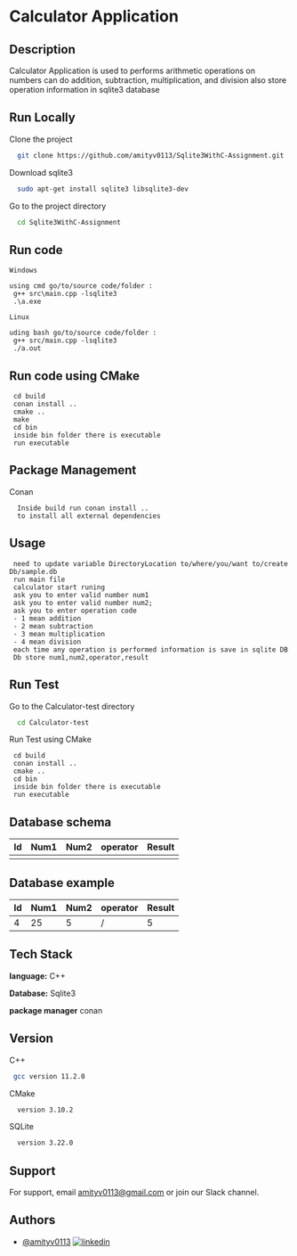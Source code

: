 # Calculator Application 
## Description
Calculator Application is used to performs arithmetic operations on numbers  can do addition, subtraction, multiplication, and division also store operation information in sqlite3 database 

## Run Locally

Clone the project

```bash
  git clone https://github.com/amityv0113/Sqlite3WithC-Assignment.git
```
Download sqlite3

```bash
  sudo apt-get install sqlite3 libsqlite3-dev
```

Go to the project directory

```bash
  cd Sqlite3WithC-Assignment
```

## Run code 
```
Windows

using cmd go/to/source code/folder :
 g++ src\main.cpp -lsqlite3
 .\a.exe
```

```
Linux

uding bash go/to/source code/folder :
 g++ src/main.cpp -lsqlite3
 ./a.out
```
## Run code using CMake
```
 cd build
 conan install ..
 cmake ..
 make 
 cd bin
 inside bin folder there is executable 
 run executable
```
## Package Management

Conan
```
  Inside build run conan install ..
  to install all external dependencies
```

## Usage
```
 need to update variable DirectoryLocation to/where/you/want to/create Db/sample.db
 run main file 
 calculator start runing 
 ask you to enter valid number num1
 ask you to enter valid number num2;
 ask you to enter operation code 
 - 1 mean addition 
 - 2 mean subtraction 
 - 3 mean multiplication
 - 4 mean division
 each time any operation is performed information is save in sqlite DB
 Db store num1,num2,operator,result

```
## Run Test
Go to the Calculator-test directory

```bash
  cd Calculator-test
```
Run Test using CMake
```
 cd build
 conan install .. 
 cmake ..
 cd bin
 inside bin folder there is executable 
 run executable
```
## Database schema 


| Id    | Num1      | Num2     | operator |   Result    |  
|:----- |:--------  |:---------|:-------- |:----------- |
|       |           |          |          |             |


## Database example 


| Id    | Num1      | Num2     | operator |   Result    |  
|:----- |:--------  |:---------|:-------- |:----------- |
|   4   |   25      |  5       |     /    | 5           |
## Tech Stack

**language:** C++

**Database:** Sqlite3

**package manager** conan

## Version

C++
```bash
 gcc version 11.2.0
```

CMake
```bash
  version 3.10.2
```
SQLite
```bash
  version 3.22.0
```

## Support

For support, email amityv0113@gmail.com or join our Slack channel.


## Authors

- [@amityv0113](https://github.com/amityv0113)
[![linkedin](https://img.shields.io/badge/linkedin-0A66C2?style=for-the-badge&logo=linkedin&logoColor=white)](https://www.linkedin.com/in/amityv0113/)

